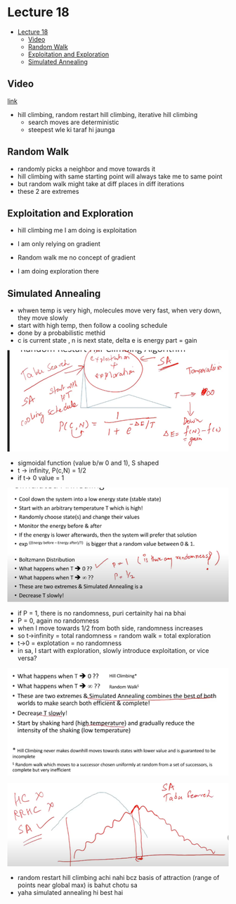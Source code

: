 
# Lecture 18

- [Lecture 18](#lecture-18)
  - [Video](#video)
  - [Random Walk](#random-walk)
  - [Exploitation and Exploration](#exploitation-and-exploration)
  - [Simulated Annealing](#simulated-annealing)

## Video

[link](https://drive.google.com/file/d/1XFxMxJuR_N8pQZT51rdf3UXG3Ha6LRhB/view)

- hill climbing, random restart hill climbing, iterative hill climbing
  - search moves are deterministic
  - steepest wle ki taraf hi jaunga

## Random Walk

- randomly picks a neighbor and move towards it
- hill climbing with same starting point will always take me to same point
- but random walk might take at diff places in diff iterations
- these 2 are extremes

## Exploitation and Exploration

- hill climbing me I am doing is exploitation
- I am only relying on gradient

- Random walk me no concept of gradient
- I am doing exploration there

## Simulated Annealing

- whwen temp is very high, molecules move very fast, when very down, they move slowly
- start with high temp, then follow a cooling schedule
- done by a probabilistic methid
- c is current state , n is next state, delta e is energy part = gain

![s](sa.png)

- sigmoidal function (value b/w 0 and 1), S shaped
- t -> infinity, P(c,N) = 1/2
- if t-> 0 value = 1

![s](sa2.png)

- if P = 1, there is no randomness, puri certainity hai na bhai
- P = 0, again no randomness
- when I move towards 1/2 from both side, randomness increases
- so t->infinity = total randomness = random walk = total exploration
- t->0 = explotation = no randomness
- in sa, I start with exploration, slowly introduce exploitation, or vice versa?

![s](sa3.png)

![1](q.png)

- random restart hill climbing achi nahi bcz basis of attraction (range of points near global max) is bahut chotu sa
- yaha simulated annealing hi best hai
